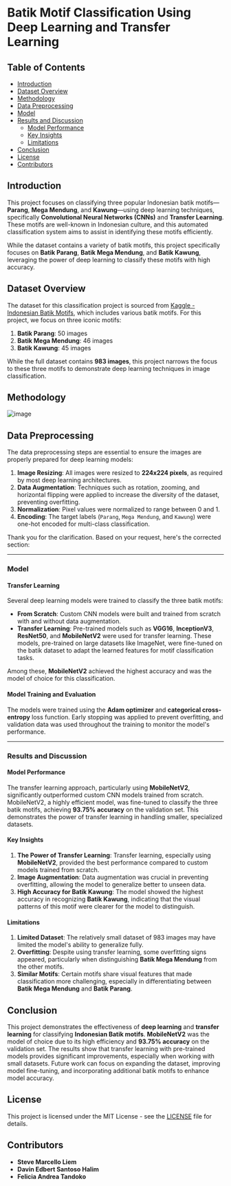 # **Batik Motif Classification Using Deep Learning and Transfer Learning**

## Table of Contents
- [Introduction](#introduction)
- [Dataset Overview](#dataset-overview)
- [Methodology](#methodology)
- [Data Preprocessing](#data-preprocessing)
- [Model](#model)
- [Results and Discussion](#results-and-discussion)
  - [Model Performance](#model-performance)
  - [Key Insights](#key-insights)
  - [Limitations](#limitations)
- [Conclusion](#conclusion)
- [License](#license)
- [Contributors](#contributors)

## Introduction
This project focuses on classifying three popular Indonesian batik motifs—**Parang**, **Mega Mendung**, and **Kawung**—using deep learning techniques, specifically **Convolutional Neural Networks (CNNs)** and **Transfer Learning**. These motifs are well-known in Indonesian culture, and this automated classification system aims to assist in identifying these motifs efficiently.

While the dataset contains a variety of batik motifs, this project specifically focuses on **Batik Parang**, **Batik Mega Mendung**, and **Batik Kawung**, leveraging the power of deep learning to classify these motifs with high accuracy.

## Dataset Overview
The dataset for this classification project is sourced from [Kaggle - Indonesian Batik Motifs](https://www.kaggle.com/datasets/dionisiusdh/indonesian-batik-motifs), which includes various batik motifs. For this project, we focus on three iconic motifs:

1. **Batik Parang**: 50 images
2. **Batik Mega Mendung**: 46 images
3. **Batik Kawung**: 45 images

While the full dataset contains **983 images**, this project narrows the focus to these three motifs to demonstrate deep learning techniques in image classification. 

## Methodology
![image](https://github.com/user-attachments/assets/1f113663-9c44-406d-83ef-ce0143f3373b)

## Data Preprocessing
The data preprocessing steps are essential to ensure the images are properly prepared for deep learning models:
1. **Image Resizing**: All images were resized to **224x224 pixels**, as required by most deep learning architectures.
2. **Data Augmentation**: Techniques such as rotation, zooming, and horizontal flipping were applied to increase the diversity of the dataset, preventing overfitting.
3. **Normalization**: Pixel values were normalized to range between 0 and 1.
4. **Encoding**: The target labels (`Parang`, `Mega Mendung`, and `Kawung`) were one-hot encoded for multi-class classification.

Thank you for the clarification. Based on your request, here's the corrected section:

---

### **Model**

#### **Transfer Learning**

Several deep learning models were trained to classify the three batik motifs:

- **From Scratch**: Custom CNN models were built and trained from scratch with and without data augmentation.
- **Transfer Learning**: Pre-trained models such as **VGG16**, **InceptionV3**, **ResNet50**, and **MobileNetV2** were used for transfer learning. These models, pre-trained on large datasets like ImageNet, were fine-tuned on the batik dataset to adapt the learned features for motif classification tasks.

Among these, **MobileNetV2** achieved the highest accuracy and was the model of choice for this classification.

#### **Model Training and Evaluation**

The models were trained using the **Adam optimizer** and **categorical cross-entropy** loss function. Early stopping was applied to prevent overfitting, and validation data was used throughout the training to monitor the model's performance.

---

### **Results and Discussion**

#### **Model Performance**

The transfer learning approach, particularly using **MobileNetV2**, significantly outperformed custom CNN models trained from scratch. MobileNetV2, a highly efficient model, was fine-tuned to classify the three batik motifs, achieving **93.75% accuracy** on the validation set. This demonstrates the power of transfer learning in handling smaller, specialized datasets.

#### **Key Insights**

1. **The Power of Transfer Learning**: Transfer learning, especially using **MobileNetV2**, provided the best performance compared to custom models trained from scratch.
2. **Image Augmentation**: Data augmentation was crucial in preventing overfitting, allowing the model to generalize better to unseen data.
3. **High Accuracy for Batik Kawung**: The model showed the highest accuracy in recognizing **Batik Kawung**, indicating that the visual patterns of this motif were clearer for the model to distinguish.

#### **Limitations**

1. **Limited Dataset**: The relatively small dataset of 983 images may have limited the model's ability to generalize fully.
2. **Overfitting**: Despite using transfer learning, some overfitting signs appeared, particularly when distinguishing **Batik Mega Mendung** from the other motifs.
3. **Similar Motifs**: Certain motifs share visual features that made classification more challenging, especially in differentiating between **Batik Mega Mendung** and **Batik Parang**.

## **Conclusion**

This project demonstrates the effectiveness of **deep learning** and **transfer learning** for classifying **Indonesian Batik motifs**. **MobileNetV2** was the model of choice due to its high efficiency and **93.75% accuracy** on the validation set. The results show that transfer learning with pre-trained models provides significant improvements, especially when working with small datasets. Future work can focus on expanding the dataset, improving model fine-tuning, and incorporating additional batik motifs to enhance model accuracy.

## License
This project is licensed under the MIT License - see the [LICENSE](LICENSE) file for details.

## Contributors
- **Steve Marcello Liem** 
- **Davin Edbert Santoso Halim**
- **Felicia Andrea Tandoko** 
